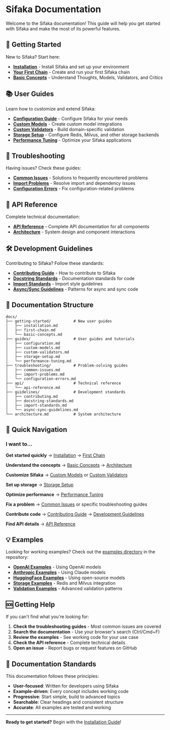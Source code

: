 # Sifaka Documentation

Welcome to the Sifaka documentation! This guide will help you get started with Sifaka and make the most of its powerful features.

## 🚀 Getting Started

New to Sifaka? Start here:

- **[Installation](getting-started/installation.md)** - Install Sifaka and set up your environment
- **[Your First Chain](getting-started/first-chain.md)** - Create and run your first Sifaka chain
- **[Basic Concepts](getting-started/basic-concepts.md)** - Understand Thoughts, Models, Validators, and Critics

## 📚 User Guides

Learn how to customize and extend Sifaka:

- **[Configuration Guide](guides/configuration.md)** - Configure Sifaka for your needs
- **[Custom Models](guides/custom-models.md)** - Create custom model integrations
- **[Custom Validators](guides/custom-validators.md)** - Build domain-specific validation
- **[Storage Setup](guides/storage-setup.md)** - Configure Redis, Milvus, and other storage backends
- **[Performance Tuning](guides/performance-tuning.md)** - Optimize your Sifaka applications

## 🔧 Troubleshooting

Having issues? Check these guides:

- **[Common Issues](troubleshooting/common-issues.md)** - Solutions to frequently encountered problems
- **[Import Problems](troubleshooting/import-problems.md)** - Resolve import and dependency issues
- **[Configuration Errors](troubleshooting/configuration-errors.md)** - Fix configuration-related problems

## 📖 API Reference

Complete technical documentation:

- **[API Reference](api/api-reference.md)** - Complete API documentation for all components
- **[Architecture](architecture.md)** - System design and component interactions

## 🛠️ Development Guidelines

Contributing to Sifaka? Follow these standards:

- **[Contributing Guide](guidelines/contributing.md)** - How to contribute to Sifaka
- **[Docstring Standards](guidelines/docstring-standards.md)** - Documentation standards for code
- **[Import Standards](guidelines/import-standards.md)** - Import style guidelines
- **[Async/Sync Guidelines](guidelines/async-sync-guidelines.md)** - Patterns for async and sync code

## 📁 Documentation Structure

```
docs/
├── getting-started/          # New user guides
│   ├── installation.md
│   ├── first-chain.md
│   └── basic-concepts.md
├── guides/                   # User guides and tutorials
│   ├── configuration.md
│   ├── custom-models.md
│   ├── custom-validators.md
│   ├── storage-setup.md
│   └── performance-tuning.md
├── troubleshooting/          # Problem-solving guides
│   ├── common-issues.md
│   ├── import-problems.md
│   └── configuration-errors.md
├── api/                      # Technical reference
│   └── api-reference.md
├── guidelines/               # Development standards
│   ├── contributing.md
│   ├── docstring-standards.md
│   ├── import-standards.md
│   └── async-sync-guidelines.md
└── architecture.md           # System architecture
```

## 🎯 Quick Navigation

### I want to...

**Get started quickly** → [Installation](getting-started/installation.md) → [First Chain](getting-started/first-chain.md)

**Understand the concepts** → [Basic Concepts](getting-started/basic-concepts.md) → [Architecture](architecture.md)

**Customize Sifaka** → [Custom Models](guides/custom-models.md) or [Custom Validators](guides/custom-validators.md)

**Set up storage** → [Storage Setup](guides/storage-setup.md)

**Optimize performance** → [Performance Tuning](guides/performance-tuning.md)

**Fix a problem** → [Common Issues](troubleshooting/common-issues.md) or specific troubleshooting guides

**Contribute code** → [Contributing Guide](guidelines/contributing.md) → [Development Guidelines](guidelines/)

**Find API details** → [API Reference](api/api-reference.md)

## 💡 Examples

Looking for working examples? Check out the [examples directory](../examples/) in the repository:

- **[OpenAI Examples](../examples/openai/)** - Using OpenAI models
- **[Anthropic Examples](../examples/anthropic/)** - Using Claude models  
- **[HuggingFace Examples](../examples/huggingface/)** - Using open-source models
- **[Storage Examples](../examples/thought_caching/)** - Redis and Milvus integration
- **[Validation Examples](../examples/guardrails/)** - Advanced validation patterns

## 🆘 Getting Help

If you can't find what you're looking for:

1. **Check the troubleshooting guides** - Most common issues are covered
2. **Search the documentation** - Use your browser's search (Ctrl/Cmd+F)
3. **Review the examples** - See working code for your use case
4. **Check the API reference** - Complete technical details
5. **Open an issue** - Report bugs or request features on GitHub

## 📝 Documentation Standards

This documentation follows these principles:

- **User-focused**: Written for developers using Sifaka
- **Example-driven**: Every concept includes working code
- **Progressive**: Start simple, build to advanced topics
- **Searchable**: Clear headings and consistent structure
- **Accurate**: All examples are tested and working

---

**Ready to get started?** Begin with the [Installation Guide](getting-started/installation.md)!
